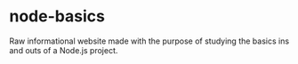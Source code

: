# node-basics

Raw informational website made with the purpose of studying the basics ins and outs of a Node.js project.